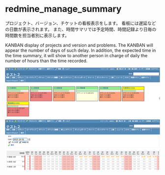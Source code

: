 # redmine_manage_summary
プロジェクト、バージョン、チケットの看板表示をします。
看板には遅延などの日数が表示されます。
また、時間サマリでは予定時間、時間記録より日毎の時間数を担当者別に表示します。

KANBAN display of projects and version and problems.
The KANBAN will appear the number of days of such delay.
In addition, the expected time in the time summary,
it will show to another person in charge of daily the number of hours than the time recorded.

![sample screenshot](./screen/screen-001.png "progress summary")
![sample screenshot](./screen/screen-002.png "time summary")

